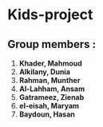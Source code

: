 # Kids-project




## Group members :

1. **Khader, Mahmoud**
2. **Alkilany, Dunia**
3. **Rahman, Munther** 
4. **Al-Lahham, Ansam** 
5. **Gatrameez, Zienab** 
6. **el-eisah, Maryam** 
7. **Baydoun, Hasan** 
